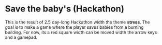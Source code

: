# Save the baby's (Hackathon)

This is the result of 2.5 day-long Hackathon width the theme **stress**.
The goal is to make a game where the player saves babies from a burning building. For now, its a red square width can be moved width the arrow keys and a gamepad.

## 